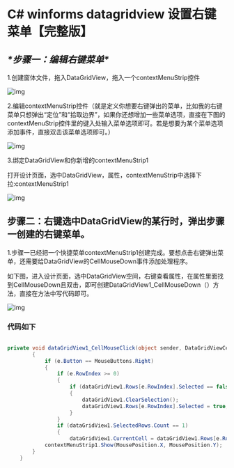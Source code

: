 # C# winforms datagridview 设置右键菜单【完整版】

## ***\*步骤一：编辑右键菜单\****

1.创建窗体文件，拖入DataGridView，拖入一个contextMenuStrip控件

![img](https://img-blog.csdnimg.cn/20190308115311342.png?x-oss-process=image/watermark,type_ZmFuZ3poZW5naGVpdGk,shadow_10,text_aHR0cHM6Ly9ibG9nLmNzZG4ubmV0L0RhaV9BaXh5,size_16,color_FFFFFF,t_70)

2.编辑contextMenuStrip控件（就是定义你想要右键弹出的菜单，比如我的右键菜单只想弹出“定位”和“拾取边界”，如果你还想增加一些菜单选项，直接在下图的contextMenuStrip控件里的键入处输入菜单选项即可。若是想要为某个菜单选项添加事件，直接双击该菜单选项即可。）

![img](https://img-blog.csdnimg.cn/20190308115434808.png?x-oss-process=image/watermark,type_ZmFuZ3poZW5naGVpdGk,shadow_10,text_aHR0cHM6Ly9ibG9nLmNzZG4ubmV0L0RhaV9BaXh5,size_16,color_FFFFFF,t_70)

3.绑定DataGridView和你新增的contextMenuStrip1

打开设计页面，选中DataGridView，属性，contextMenuStrip中选择下拉:contextMenuStrip1

![img](https://img-blog.csdnimg.cn/20190308120836591.png?x-oss-process=image/watermark,type_ZmFuZ3poZW5naGVpdGk,shadow_10,text_aHR0cHM6Ly9ibG9nLmNzZG4ubmV0L0RhaV9BaXh5,size_16,color_FFFFFF,t_70)

 

## **步骤二：右键选中DataGridView的某行时，弹出步骤一创建的右键菜单**。

1.步骤一已经把一个快捷菜单contextMenuStrip1创建完成。要想点击右键弹出菜单，还需要给DataGridView的CellMouseDown事件添加处理程序。

如下图，进入设计页面，选中DataGridView空间，右键查看属性，在属性里面找到CellMouseDown且双击，即可创建DataGridView1_CellMouseDown（）方法，直接在方法中写代码即可。

![img](https://img-blog.csdnimg.cn/20190308122922323.png?x-oss-process=image/watermark,type_ZmFuZ3poZW5naGVpdGk,shadow_10,text_aHR0cHM6Ly9ibG9nLmNzZG4ubmV0L0RhaV9BaXh5,size_16,color_FFFFFF,t_70)

### 代码如下

```c#
		
private void dataGridView1_CellMouseClick(object sender, DataGridViewCellMouseEventArgs e)
        {
			if (e.Button == MouseButtons.Right)
			{
				if (e.RowIndex >= 0)
				{
					if (dataGridView1.Rows[e.RowIndex].Selected == false)
					{
						dataGridView1.ClearSelection();
						dataGridView1.Rows[e.RowIndex].Selected = true;
					}
				}
				if (dataGridView1.SelectedRows.Count == 1)
				{
					dataGridView1.CurrentCell = dataGridView1.Rows[e.RowIndex].Cells[e.ColumnIndex];}
			contextMenuStrip1.Show(MousePosition.X, MousePosition.Y);
		}
	}
```